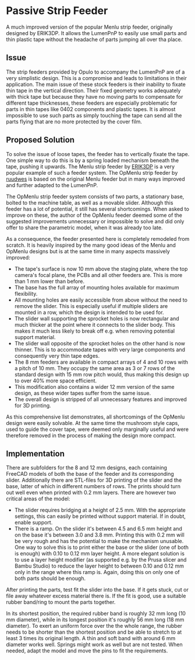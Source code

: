 # Passive Strip Feeder

A much improved version of the popular Menlu strip feeder, originally designed by ERIK3DP. It allows the LumenPnP to easily use small parts and thin plastic tape without the headache of parts jumping all over tha place. 

## Issue

The strip feeders provided by Opulo to accompany the LumenPnP are of a very simplistic design. This is a compromise and leads to limitations in their application. The main issue of these stock feeders is their inability to fixate thin tape in the vertical direction. Their fixed geometry works adequately with thick tape but because they have no moving parts to compensate for different tape thicknesses, these feeders are especially problematic for parts in thin tapes like 0402 components and plastic tapes. It is almost impossible to use such parts as simply touching the tape can send all the parts flying that are no more protected by the cover film. 

## Proposed Solution

To solve the issue of loose tapes, the feeder has to vertically fixate the tape. One simple way to do this is by a spring loaded mechanism beneath the tape, pushing it upwards. The Menlu strip feeder by [ERIK3DP](https://www.printables.com/model/885928-menlu-strip-feeder-8mm12mm-for-lumenpnp) is a very popular example of such a feeder system. The OpMenlu strip feeder by [ruudwes](https://www.printables.com/model/1147285-opmenlu-stripfeeder-for-the-lumenpnp) is based on the original Menlu feeder but in many ways improved and further adapted to the LumenPnP. 

The OpMenlu strip feeder system consists of two parts, a stationary base, bolted to the machine table, as well as a movable slider. Although this feeder has a lot of potential, it still has several shortcomings. When asked to improve on these, the author of the OpMenlu feeder deemed some of the suggested improvements unnecessary or impossible to solve and did only offer to share the parametric model, when it was already too late.

As a consequence, the feeder presented here is completely remodeled from scratch. It is heavily inspired by the many good ideas of the Menlu and OpMenlu designs but is at the same time in many aspects massively improved:

- The tape's surface is now 10 mm above the staging plate, where the top camera's focal plane, the PCBs and all other feeders are. This is more than 1 mm lower than before.
- The base has the full array of mounting holes available for maximum flexibility.
- All mounting holes are easily accessible from above without the need to remove the slider. This is especially useful if multiple sliders are mounted in a row, which the design is intended to be used for.
- The slider wall supporting the sprocket holes is now rectangular and much thicker at the point where it connects to the slider body. This makes it much less likely to break off e.g. when removing potential support material.
- The slider wall opposite of the sprocket holes on the other hand is now thinner. This is to accommodate tapes with very large components and consequently very thin tape edges.
- The 8 mm feeders are available in compact arrays of 4 and 10 rows with a pitch of 10 mm. They occupy the same area as 3 or 7 rows of the standard design with 15 mm row pitch would, thus making this design up to over 40% more space efficient.
- This modification also contains a wider 12 mm version of the same design, as these wider tapes suffer from the same issue.
- The overall design is stripped of all unnecessary features and improved for 3D printing.

As this comprehensive list demonstrates, all shortcomings of the OpMenlu design were easily solvable. At the same time the mushroom style caps, used to guide the cover tape, were deemed only marginally useful and were therefore removed in the process of making the design more compact. 

## Implementation

There are subfolders for the 8 and 12 mm designs, each containing FreeCAD models of both the base of the feeder and its corresponding slider. Additionally there are STL-files for 3D printing of the slider and the base, latter of which in different numbers of rows. The prints should turn out well even when printed with 0.2 mm layers. There are however two critical areas of the model:

- The slider requires bridging at a height of 2.5 mm. With the appropriate settings, this can easily be printed without support material. If in doubt, enable support.
- There is a ramp. On the slider it's between 4.5 and 6.5 mm height and on the base it's between 3.0 and 3.8 mm. Printing this with 0.2 mm will be very rough and has the potential to make the mechanism unusable. One way to solve this is to print either the base or the slider (one of both is enough) with 0.10 to 0.12 mm layer height. A more elegant solution is to use a layer height modifier (as supported e.g. by the Prusa slicer and Bambu Studio) to reduce the layer height to between 0.10 and 0.12 mm only in the range where this ramp is. Again, doing this on only one of both parts should be enough.

After printing the parts, test fit the slider into the base. If it gets stuck, cut or file away whatever excess material there is. If the fit is good, use a suitable rubber band/ring to mount the parts together.

In its shortest position, the required rubber band is roughly 32 mm long (10 mm diameter), while in its longest position it's roughly 56 mm long (18 mm diameter). To exert an uniform force over the the whole range, the rubber needs to be shorter than the shortest position and be able to stretch to at least 3 times its original length. A thin and soft band with around 6 mm diameter works well. Springs might work as well but are not tested. When needed, adapt the model and move the pins to fit the requirements.

